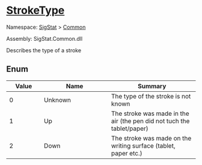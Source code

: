 # [StrokeType](./StrokeType.md)
Namespace: [SigStat]() > [Common](./README.md)

Assembly: SigStat.Common.dll


Describes the type of a stroke

##	Enum

| Value<div><a href="#"><img width=160></a></div> | Name<div><a href="#"><img width=400></a></div> | Summary<div><a href="#"><img width=160></a></div> | 
| --- | --- | --- | 
| 0| Unknown| The type of the stroke is not known| <br>
| 1| Up| The stroke was made in the air (the pen did not tuch the tablet/paper)| <br>
| 2| Down| The stroke was made on the writing surface (tablet, paper etc.)| <br>


